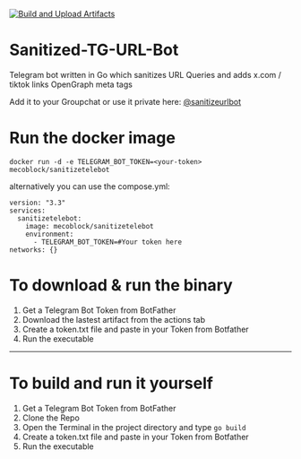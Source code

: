[![Build and Upload Artifacts](https://github.com/HeyMeco/Sanitized-TG-URL-Bot/actions/workflows/go.yml/badge.svg)](https://github.com/HeyMeco/Sanitized-TG-URL-Bot/actions/workflows/go.yml)
# Sanitized-TG-URL-Bot
Telegram bot written in Go which sanitizes URL Queries and adds x.com / tiktok links OpenGraph meta tags

Add it to your Groupchat or use it private here: [@sanitizeurlbot](https://t.me/sanitizeurlbot)

# Run the docker image
```
docker run -d -e TELEGRAM_BOT_TOKEN=<your-token> mecoblock/sanitizetelebot
```
alternatively you can use the compose.yml:
```
version: "3.3"
services:
  sanitizetelebot:
    image: mecoblock/sanitizetelebot
    environment:
      - TELEGRAM_BOT_TOKEN=#Your token here
networks: {}
```

# To download & run the binary
1. Get a Telegram Bot Token from BotFather
2. Download the lastest artifact from the actions tab
3. Create a token.txt file and paste in your Token from Botfather
4. Run the executable
----
# To build and run it yourself
1. Get a Telegram Bot Token from BotFather
2. Clone the Repo
3. Open the Terminal in the project directory and type `go build`
4. Create a token.txt file and paste in your Token from Botfather
5. Run the executable
